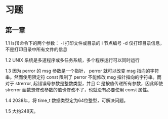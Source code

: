 # 习题
## 第一章

1.1 ls(1)命令下的两个参数： -i 打印文件或目录的 i 节点编号
                         -d 仅打印目录信息，不是打印目录中所有文件的信息

1.2 UNIX 系统是多道程序或多任务系统，多个程序运行可以同时运行

1.3 因为 perror 的 msg 参数是一个指针， perror 就可以改变 msg 指向的字符串。然而使用限定符 const 限制了 perror 不能修改 msg 指针指向的字符串。而对于 strerror, 起错误号参数是整数类型，并且 C 是按值传递所有参数，因此即使 strerror 函数想修改参数的值也修改不了，也就没有必要使用 const 属性。

1.4 2038年，将 time_t 数据类型定为64位整型，可解决问题。

1.5 大约248天。
